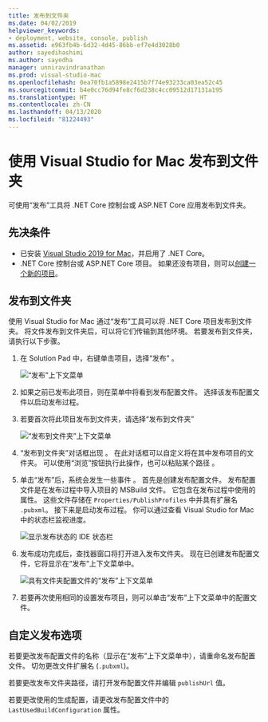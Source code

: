 ```yaml
---
title: 发布到文件夹
ms.date: 04/02/2019
helpviewer_keywords:
- deployment, website, console, publish
ms.assetid: e963fb4b-6d32-4d45-86bb-ef7e4d3028b0
author: sayedihashimi
ms.author: sayedha
manager: unniravindranathan
ms.prod: visual-studio-mac
ms.openlocfilehash: 0ea70fb1a5898e2415b7f74e93233ca03ea52c45
ms.sourcegitcommit: b4e0cc76d94fe8cf6d238c4cc09512d17131a195
ms.translationtype: HT
ms.contentlocale: zh-CN
ms.lasthandoff: 04/13/2020
ms.locfileid: "81224493"
---
```

# <a name="publish-to-a-folder-using-visual-studio-for-mac"></a>使用 Visual Studio for Mac 发布到文件夹

可使用“发布”工具将 .NET Core 控制台或 ASP.NET Core 应用发布到文件夹。

## <a name="prerequisites"></a>先决条件

- 已安装 [Visual Studio 2019 for Mac](https://visualstudio.microsoft.com/downloads/?utm_medium=microsoft&utm_source=docs.microsoft.com&utm_campaign=inline+link&utm_content=download+vs4mac2019)，并启用了 .NET Core。
- .NET Core 控制台或 ASP.NET Core 项目。 如果还没有项目，则可以[创建一个新的项目](/visualstudio/mac/create-new-projects?view=vsmac-2019)。

## <a name="publish-to-folder"></a>发布到文件夹

使用 Visual Studio for Mac 通过“发布”工具可以将 .NET Core 项目发布到文件夹。 将文件发布到文件夹后，可以将它们传输到其他环境。 若要发布到文件夹，请执行以下步骤。

 1. 在 Solution Pad 中，右键单击项目，选择“发布”  。

    ![“发布”上下文菜单](media/publish-context-menu.png)

 2. 如果之前已发布此项目，则在菜单中将看到发布配置文件。 选择该发布配置文件以启动发布过程。

 3. 若要首次将此项目发布到文件夹，请选择“发布到文件夹” 

    ![“发布到文件夹”上下文菜单](media/publish-to-folder-context-menu.png)

 4. “发布到文件夹”对话框出现  。 在此对话框可以自定义将在其中发布项目的文件夹。 可以使用“浏览”按钮执行此操作，也可以粘贴某个路径  。

 5. 单击“发布”后，系统会发生一些事件  。 首先是创建发布配置文件。 发布配置文件是在发布过程中导入项目的 MSBuild 文件。 它包含在发布过程中使用的属性。 这些文件存储在 `Properties/PublishProfiles` 中并具有扩展名 `.pubxml`。 接下来是启动发布过程。 你可以通过查看 Visual Studio for Mac 中的状态栏监视进度。

    ![显示发布状态的 IDE 状态栏](media/publish-to-folder-status-bar.png)

 6. 发布成功完成后，查找器窗口将打开进入发布文件夹。 现在已创建发布配置文件，它将显示在“发布”上下文菜单中。

    ![具有文件夹配置文件的“发布”上下文菜单](media/publish-context-menu-with-folder-profile.png)

 7. 若要再次使用相同的设置发布项目，则可以单击“发布”上下文菜单中的配置文件。

## <a name="customize-publish-options"></a>自定义发布选项

若要更改发布配置文件的名称（显示在“发布”上下文菜单中），请重命名发布配置文件。 切勿更改文件扩展名 (`.pubxml`)。

若要更改发布文件夹路径，请打开发布配置文件并编辑 `publishUrl` 值。

若要更改使用的生成配置，请更改发布配置文件中的 `LastUsedBuildConfiguration` 属性。
